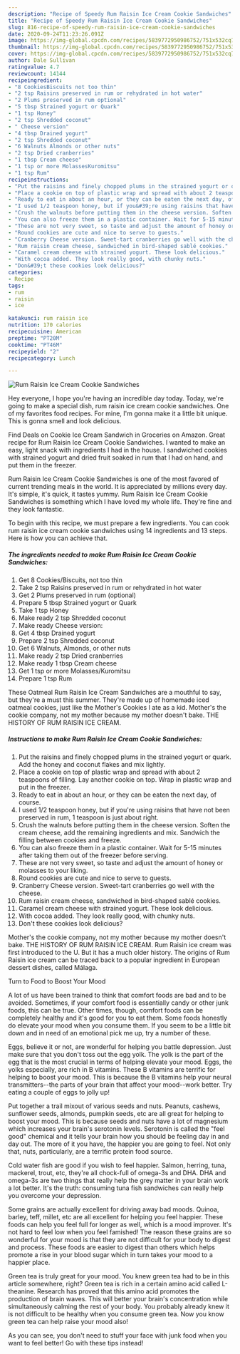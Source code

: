 ```yaml
---
description: "Recipe of Speedy Rum Raisin Ice Cream Cookie Sandwiches"
title: "Recipe of Speedy Rum Raisin Ice Cream Cookie Sandwiches"
slug: 816-recipe-of-speedy-rum-raisin-ice-cream-cookie-sandwiches
date: 2020-09-24T11:23:26.091Z
image: https://img-global.cpcdn.com/recipes/5839772950986752/751x532cq70/rum-raisin-ice-cream-cookie-sandwiches-recipe-main-photo.jpg
thumbnail: https://img-global.cpcdn.com/recipes/5839772950986752/751x532cq70/rum-raisin-ice-cream-cookie-sandwiches-recipe-main-photo.jpg
cover: https://img-global.cpcdn.com/recipes/5839772950986752/751x532cq70/rum-raisin-ice-cream-cookie-sandwiches-recipe-main-photo.jpg
author: Dale Sullivan
ratingvalue: 4.7
reviewcount: 14144
recipeingredient:
- "8 CookiesBiscuits not too thin"
- "2 tsp Raisins preserved in rum or rehydrated in hot water"
- "2 Plums preserved in rum optional"
- "5 tbsp Strained yogurt or Quark"
- "1 tsp Honey"
- "2 tsp Shredded coconut"
- " Cheese version"
- "4 tbsp Drained yogurt"
- "2 tsp Shredded coconut"
- "6 Walnuts Almonds or other nuts"
- "2 tsp Dried cranberries"
- "1 tbsp Cream cheese"
- "1 tsp or more MolassesKuromitsu"
- "1 tsp Rum"
recipeinstructions:
- "Put the raisins and finely chopped plums in the strained yogurt or quark. Add the honey and coconut flakes and mix lightly."
- "Place a cookie on top of plastic wrap and spread with about 2 teaspoons of filling. Lay another cookie on top. Wrap in plastic wrap and put in the freezer."
- "Ready to eat in about an hour, or they can be eaten the next day, of course."
- "I used 1/2 teaspoon honey, but if you&#39;re using raisins that have not been preserved in rum, 1 teaspoon is just about right."
- "Crush the walnuts before putting them in the cheese version. Soften the cream cheese, add the remaining ingredients and mix. Sandwich the filling between cookies and freeze."
- "You can also freeze them in a plastic container. Wait for 5-15 minutes after taking them out of the freezer before serving."
- "These are not very sweet, so taste and adjust the amount of honey or molasses to your liking."
- "Round cookies are cute and nice to serve to guests."
- "Cranberry Cheese version. Sweet-tart cranberries go well with the cheese."
- "Rum raisin cream cheese, sandwiched in bird-shaped sablé cookies."
- "Caramel cream cheese with strained yogurt. These look delicious."
- "With cocoa added. They look really good, with chunky nuts."
- "Don&#39;t these cookies look delicious?"
categories:
- Recipe
tags:
- rum
- raisin
- ice

katakunci: rum raisin ice 
nutrition: 170 calories
recipecuisine: American
preptime: "PT20M"
cooktime: "PT46M"
recipeyield: "2"
recipecategory: Lunch

---
```



![Rum Raisin Ice Cream Cookie Sandwiches](https://img-global.cpcdn.com/recipes/5839772950986752/751x532cq70/rum-raisin-ice-cream-cookie-sandwiches-recipe-main-photo.jpg)

Hey everyone, I hope you're having an incredible day today. Today, we're going to make a special dish, rum raisin ice cream cookie sandwiches. One of my favorites food recipes. For mine, I'm gonna make it a little bit unique. This is gonna smell and look delicious.

Find Deals on Cookie Ice Cream Sandwich in Groceries on Amazon. Great recipe for Rum Raisin Ice Cream Cookie Sandwiches. I wanted to make an easy, light snack with ingredients I had in the house. I sandwiched cookies with strained yogurt and dried fruit soaked in rum that I had on hand, and put them in the freezer.

Rum Raisin Ice Cream Cookie Sandwiches is one of the most favored of current trending meals in the world. It is appreciated by millions every day. It's simple, it's quick, it tastes yummy. Rum Raisin Ice Cream Cookie Sandwiches is something which I have loved my whole life. They're fine and they look fantastic.


To begin with this recipe, we must prepare a few ingredients. You can cook rum raisin ice cream cookie sandwiches using 14 ingredients and 13 steps. Here is how you can achieve that.

<!--inarticleads1-->

##### The ingredients needed to make Rum Raisin Ice Cream Cookie Sandwiches:

1. Get 8 Cookies/Biscuits, not too thin
1. Take 2 tsp Raisins preserved in rum or rehydrated in hot water
1. Get 2 Plums preserved in rum (optional)
1. Prepare 5 tbsp Strained yogurt or Quark
1. Take 1 tsp Honey
1. Make ready 2 tsp Shredded coconut
1. Make ready  Cheese version:
1. Get 4 tbsp Drained yogurt
1. Prepare 2 tsp Shredded coconut
1. Get 6 Walnuts, Almonds, or other nuts
1. Make ready 2 tsp Dried cranberries
1. Make ready 1 tbsp Cream cheese
1. Get 1 tsp or more Molasses/Kuromitsu
1. Prepare 1 tsp Rum


These Oatmeal Rum Raisin Ice Cream Sandwiches are a mouthful to say, but they&#39;re a must this summer. They&#39;re made up of homemade iced oatmeal cookies, just like the Mother&#39;s Cookies I ate as a kid. Mother&#39;s the cookie company, not my mother because my mother doesn&#39;t bake. THE HISTORY OF RUM RAISIN ICE CREAM. 

<!--inarticleads2-->

##### Instructions to make Rum Raisin Ice Cream Cookie Sandwiches:

1. Put the raisins and finely chopped plums in the strained yogurt or quark. Add the honey and coconut flakes and mix lightly.
1. Place a cookie on top of plastic wrap and spread with about 2 teaspoons of filling. Lay another cookie on top. Wrap in plastic wrap and put in the freezer.
1. Ready to eat in about an hour, or they can be eaten the next day, of course.
1. I used 1/2 teaspoon honey, but if you&#39;re using raisins that have not been preserved in rum, 1 teaspoon is just about right.
1. Crush the walnuts before putting them in the cheese version. Soften the cream cheese, add the remaining ingredients and mix. Sandwich the filling between cookies and freeze.
1. You can also freeze them in a plastic container. Wait for 5-15 minutes after taking them out of the freezer before serving.
1. These are not very sweet, so taste and adjust the amount of honey or molasses to your liking.
1. Round cookies are cute and nice to serve to guests.
1. Cranberry Cheese version. Sweet-tart cranberries go well with the cheese.
1. Rum raisin cream cheese, sandwiched in bird-shaped sablé cookies.
1. Caramel cream cheese with strained yogurt. These look delicious.
1. With cocoa added. They look really good, with chunky nuts.
1. Don&#39;t these cookies look delicious?


Mother&#39;s the cookie company, not my mother because my mother doesn&#39;t bake. THE HISTORY OF RUM RAISIN ICE CREAM. Rum Raisin ice cream was first introduced to the U. But it has a much older history. The origins of Rum Raisin ice cream can be traced back to a popular ingredient in European dessert dishes, called Málaga. 

Turn to Food to Boost Your Mood


A lot of us have been trained to think that comfort foods are bad and to be avoided. Sometimes, if your comfort food is essentially candy or other junk foods, this can be true. Other times, though, comfort foods can be completely healthy and it's good for you to eat them. Some foods honestly do elevate your mood when you consume them. If you seem to be a little bit down and in need of an emotional pick me up, try a number of these.

Eggs, believe it or not, are wonderful for helping you battle depression. Just make sure that you don't toss out the egg yolk. The yolk is the part of the egg that is the most crucial in terms of helping elevate your mood. Eggs, the yolks especially, are rich in B vitamins. These B vitamins are terrific for helping to boost your mood. This is because the B vitamins help your neural transmitters--the parts of your brain that affect your mood--work better. Try eating a couple of eggs to jolly up!

Put together a trail mixout of various seeds and nuts. Peanuts, cashews, sunflower seeds, almonds, pumpkin seeds, etc are all great for helping to boost your mood. This is because seeds and nuts have a lot of magnesium which increases your brain's serotonin levels. Serotonin is called the "feel good" chemical and it tells your brain how you should be feeling day in and day out. The more of it you have, the happier you are going to feel. Not only that, nuts, particularly, are a terrific protein food source.

Cold water fish are good if you wish to feel happier. Salmon, herring, tuna, mackerel, trout, etc, they're all chock-full of omega-3s and DHA. DHA and omega-3s are two things that really help the grey matter in your brain work a lot better. It's the truth: consuming tuna fish sandwiches can really help you overcome your depression. 

Some grains are actually excellent for driving away bad moods. Quinoa, barley, teff, millet, etc are all excellent for helping you feel happier. These foods can help you feel full for longer as well, which is a mood improver. It's not hard to feel low when you feel famished! The reason these grains are so wonderful for your mood is that they are not difficult for your body to digest and process. These foods are easier to digest than others which helps promote a rise in your blood sugar which in turn takes your mood to a happier place.

Green tea is truly great for your mood. You knew green tea had to be in this article somewhere, right? Green tea is rich in a certain amino acid called L-theanine. Research has proved that this amino acid promotes the production of brain waves. This will better your brain's concentration while simultaneously calming the rest of your body. You probably already knew it is not difficult to be healthy when you consume green tea. Now you know green tea can help raise your mood also!

As you can see, you don't need to stuff your face with junk food when you want to feel better! Go  with  these tips  instead!

